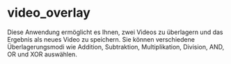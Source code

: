 # video_overlay
Diese Anwendung ermöglicht es Ihnen, zwei Videos zu überlagern und das Ergebnis als neues Video zu speichern. Sie können verschiedene Überlagerungsmodi wie Addition, Subtraktion, Multiplikation, Division, AND, OR und XOR auswählen.
